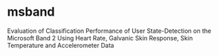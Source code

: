 # msband

Evaluation of Classification Performance of User State-Detection on the Microsoft Band 2 Using Heart Rate, Galvanic Skin Response, Skin Temperature and Accelerometer Data

